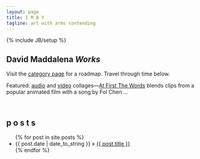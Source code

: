```yaml
---
layout: page
title: I M B Y
tagline: art with arms contending
---
```

{% include JB/setup %}

## David Maddalena *Works*
Visit the [category page](http://www.imby.net/categories.html) for a roadmap. Travel through time below.

Featured: [audio](http://www.imby.net/categories.html#audio-ref) and [video](http://www.imby.net/categories.html#video-ref) collages&mdash;[At First The Words](http://www.imby.net/20151107/first-the-words/) blends clips from a popular animated film with a song by Fol Chen ...

&nbsp;

## p o s t s


<ul class="posts">
  {% for post in site.posts %}
    <li><span>{{ post.date | date_to_string }}</span> &raquo; <a href="{{ BASE_PATH }}{{ post.url }}">{{ post.title }}</a></li>
  {% endfor %}
</ul>
